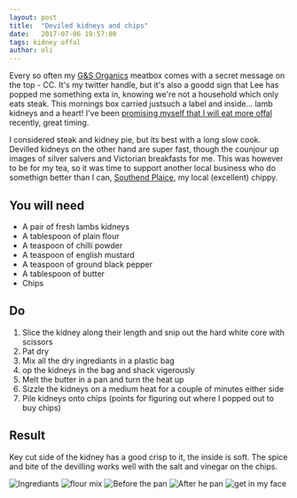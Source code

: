 ```yaml
---
layout: post
title:  "Deviled kidneys and chips"
date:   2017-07-06 19:57:00
tags: kidney offal
author: oli
---
```


Every so often my [G&S Organics](http://www.thechristmasfarm.co.uk/) meatbox comes with a secret message on the top - CC.  It's my twitter handle, but it's also a goodd sign that Lee has popped me something exta in, knowing we're not a household which only eats steak.  This mornings box carried justsuch a label and inside... lamb kidneys and a heart!  I've been [promising myself that I will eat more offal](http://amzn.to/2uPt4hs) recently, great timing.

I considered steak and kidney pie, but its best with a long slow cook.  Devilled kidneys on the other hand are super fast, though the counjour up images of silver salvers and Victorian breakfasts for me.  This was however to be for my tea, so it was time to support another local business who do somethign better than I can, [Southend Plaice](https://www.facebook.com/Southend-Plaice-468051706696412/), my local (excellent) chippy.

## You will need


* A pair of fresh lambs kidneys
* A tablespoon of plain flour
* A teaspoon of chilli powder
* A teaspoon of english mustard
* A teaspoon of ground black pepper
* A tablespoon of butter
* Chips

## Do

1. Slice the kidney along their length and snip out the hard white core with scissors
2. Pat dry
3. Mix all the dry ingrediants in a plastic bag
4. op the kidneys in the bag and shack vigerously
5. Melt the butter in a pan and turn the heat up
6. Sizzle the kidneys on a medium heat for a couple of minutes either side 
7. Pile kidneys onto chips (points for figuring out where I popped out to buy chips)


## Result

Key cut side of the kidney has a good crisp to it, the inside is soft.  The spice and bite of the devilling works well with the salt and vinegar on the chips.


![Ingrediants](/images/blog/devilled-kidneys-and-chips/devilled-kidneys-and-chips-00.jpg)
![flour mix](/images/blog/devilled-kidneys-and-chips/devilled-kidneys-and-chips-01.jpg)
![Before the pan](/images/blog/devilled-kidneys-and-chips/devilled-kidneys-and-chips-02.jpg)
![After he pan](/images/blog/devilled-kidneys-and-chips/devilled-kidneys-and-chips-03.jpg)
![get in my face](/images/blog/devilled-kidneys-and-chips/devilled-kidneys-and-chips-04.jpg)
